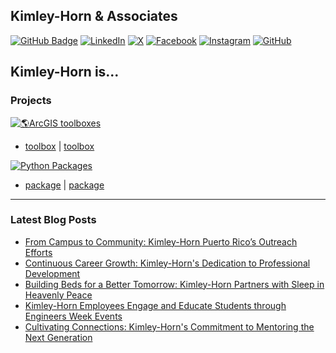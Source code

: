 ## Kimley-Horn & Associates

[![GitHub Badge](https://img.shields.io/github/followers/kimley-horn-git?style=social)](https://github.com/kimley-horn-git?tab=followers)
[![LinkedIn](https://img.shields.io/badge/Linkedin-%230077B5.svg?logo=linkedin&logoColor=white)](https://www.linkedin.com/company/kimley-horn/mycompany/verification/)
[![X](https://img.shields.io/twitter/follow/Kimley-Horn?style=social)](https://x.com/KimleyHorn)
[![Facebook](https://img.shields.io/badge/Facebook-%231877F2.svg?logo=Facebook&logoColor=white)](https://www.facebook.com/KimleyHorn/)
[![Instagram](https://img.shields.io/badge/Instagram-%23E4405F.svg?logo=Instagram&logoColor=white)](https://www.instagram.com/kimleyhorn/)
[![GitHub](https://img.shields.io/badge/GitHub-%23121011.svg?logo=github&logoColor=white)](https://github.com/kimley-horn-git)

Kimley-Horn is...
---

### Projects

[![🌎ArcGIS toolboxes](https://img.shields.io/badge/%F0%9F%8C%8E%20ArcGIS-Toolboxes-red)](#)
- [toolbox](link) | [toolbox](link)

[![Python Packages](https://img.shields.io/badge/Python-Packages-3776AB?logo=python&logoColor=fff)](#)
- [package](link) | [package](link)

---

### Latest Blog Posts

<!-- HASHNODE:START -->
- [From Campus to Community: Kimley-Horn Puerto Rico’s Outreach Efforts](https://www.kimley-horn.com/news-insights/kimley-horn-corner/kimley-horn-puerto-ricos-outreach-efforts/)
- [Continuous Career Growth: Kimley-Horn's Dedication to Professional Development](https://www.kimley-horn.com/news-insights/kimley-horn-corner/continuous-career-growth/)
- [Building Beds for a Better Tomorrow: Kimley-Horn Partners with Sleep in Heavenly Peace](https://www.kimley-horn.com/news-insights/kimley-horn-corner/sleep-heavenly-peace/)
- [Kimley-Horn Employees Engage and Educate Students through Engineers Week Events](https://www.kimley-horn.com/news-insights/kimley-horn-corner/employees-engage-and-educate-students-through-engineers-week/)
- [Cultivating Connections: Kimley-Horn's Commitment to Mentoring the Next Generation](https://www.kimley-horn.com/news-insights/kimley-horn-corner/mentoring-the-next-generation/)
<!-- HASHNODE:END -->
